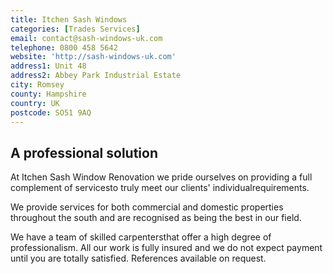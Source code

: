 ```yaml
---
title: Itchen Sash Windows
categories: [Trades Services]
email: contact@sash-windows-uk.com
telephone: 0800 458 5642
website: 'http://sash-windows-uk.com'
address1: Unit 48
address2: Abbey Park Industrial Estate
city: Romsey
county: Hampshire
country: UK
postcode: SO51 9AQ
---
```

## A professional solution

At Itchen Sash Window Renovation we pride ourselves on providing a full complement of servicesto truly meet our clients' individualrequirements.

We provide services for both commercial and domestic properties throughout the south and are recognised as being the best in our field.

We have a team of skilled carpentersthat offer a high degree of professionalism. All our work is fully insured and we do not expect payment until you are totally satisfied. References available on request.

